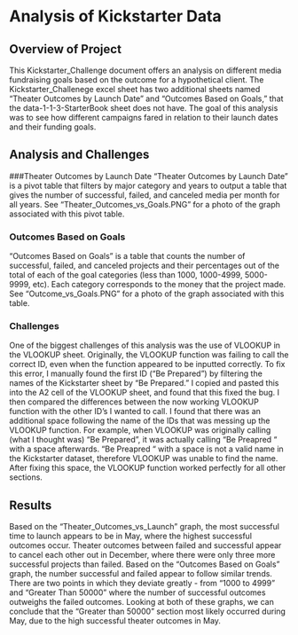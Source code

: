 # Analysis of Kickstarter Data

## Overview of Project 
This Kickstarter_Challenge document offers an analysis on different media fundraising goals based on the outcome for a hypothetical client.  The Kickstarter_Challenege excel sheet has two additional sheets named “Theater Outcomes by Launch Date” and “Outcomes Based on Goals,” that the data-1-1-3-StarterBook sheet does not have.  The goal of this analysis was to see how different campaigns fared in relation to their launch dates and their funding goals.

## Analysis and Challenges   

###Theater Outcomes by Launch Date
“Theater Outcomes by Launch Date” is a pivot table that filters by major category and years to output a table that gives the number of successful, failed, and canceled media per month for all years.  See “Theater_Outcomes_vs_Goals.PNG” for a photo of the graph associated with this pivot table.  

### Outcomes Based on Goals 
“Outcomes Based on Goals” is a table that counts the number of successful, failed, and canceled projects and their percentages out of the total of each of the goal categories (less than 1000, 1000-4999, 5000-9999, etc).  Each category corresponds to the money that the project made.  See “Outcome_vs_Goals.PNG” for a photo of the graph associated with this table.

### Challenges 
One of the biggest challenges of this analysis was the use of VLOOKUP in the VLOOKUP sheet.  Originally, the VLOOKUP function was failing to call the correct ID, even when the function appeared to be inputted correctly.  To fix this error, I manually found the first ID (“Be Prepared”) by filtering the names of the Kickstarter sheet by “Be Prepared.” I copied and pasted this into the A2 cell of the VLOOKUP sheet, and found that this fixed the bug.  I then compared the differences between the now working VLOOKUP function with the other ID’s I wanted to call.  I found that there was an additional space following the name of the IDs that was messing up the VLOOKUP function.  For example, when VLOOKUP was originally calling (what I thought was) “Be Prepared”, it was actually calling “Be Preapred “ with a space afterwards.  “Be Preapred “ with a space is not a valid name in the Kickstarter dataset, therefore VLOOKUP was unable to find the name.  After fixing this space, the VLOOKUP function worked perfectly for all other sections.    

## Results 
Based on the “Theater_Outcomes_vs_Launch” graph, the most successful time to launch appears to be in May, where the highest successful outcomes occur.  Theater outcomes between failed and successful appear to cancel each other out in December, where there were only three more successful projects than failed.  Based on the “Outcomes Based on Goals” graph, the number successful and failed appear to follow similar trends.  There are two points in which they deviate greatly - from “1000 to 4999” and “Greater Than 50000” where the number of successful outcomes outweighs the failed outcomes.  Looking at both of these graphs, we can conclude that the “Greater than 50000” section most likely occurred during May, due to the high successful theater outcomes in May.
